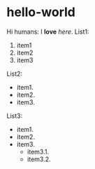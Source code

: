 # hello-world
Hi humans:
  I **love** *here*.
List1:
1. item1
2. item2
3. item3

List2:
* item1.
* item2.
* item3.

List3:
- item1.
- item2.
- item3.
  - item3.1.
  - item3.2.
